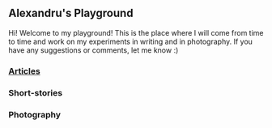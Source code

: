 ## Alexandru's Playground

Hi! Welcome to my playground! This is the place where I will come from time to time and work on my experiments in writing and in photography. If you have any suggestions or comments, let me know :)

### [Articles](articles.md)
### Short-stories
### Photography
